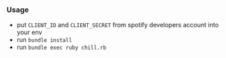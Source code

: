 ### Usage

* put `CLIENT_ID` and `CLIENT_SECRET` from spotify developers account into your env
* run `bundle install`
* run `bundle exec ruby chill.rb`
